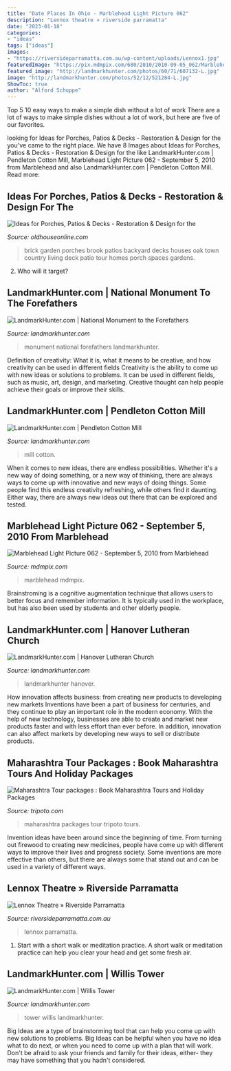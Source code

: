 ```yaml
---
title: "Date Places In Ohio - Marblehead Light Picture 062"
description: "Lennox theatre » riverside parramatta"
date: "2023-01-18"
categories:
- "ideas"
tags: ["ideas"]
images:
- "https://riversideparramatta.com.au/wp-content/uploads/Lennox1.jpg"
featuredImage: "https://pix.mdmpix.com/680/2010/2010-09-05_062/Marblehead-Light-Ohio.jpg"
featured_image: "http://landmarkhunter.com/photos/60/71/607132-L.jpg"
image: "http://landmarkhunter.com/photos/52/12/521284-L.jpg"
ShowToc: true
author: "Alford Schuppe"
---
```



Top 5 10 easy ways to make a simple dish without a lot of work
There are a lot of ways to make simple dishes without a lot of work, but here are five of our favorites.

	

		
looking for Ideas for Porches, Patios &amp; Decks - Restoration &amp; Design for the you've came to the right place. We have 8 Images about Ideas for Porches, Patios &amp; Decks - Restoration &amp; Design for the like LandmarkHunter.com | Pendleton Cotton Mill, Marblehead Light Picture 062 - September 5, 2010 from Marblehead and also LandmarkHunter.com | Pendleton Cotton Mill. Read more:
		
    
## Ideas For Porches, Patios &amp; Decks - Restoration &amp; Design For The

<img loading=lazy src="https://www.oldhouseonline.com/.image/t_share/MTQ0NDY2OTgyNjgwNDA1OTE1/porch-patio-deck-brick-pavers.jpg" onerror="this.onerror=null;this.src='https://tse4.mm.bing.net/th?id=OIP.6FnVNl3uUt77-a7NK--2sgHaLH&amp;pid=15.1';" alt="Ideas for Porches, Patios &amp; Decks - Restoration &amp; Design for the">

_Source: oldhouseonline.com_

>brick garden porches brook patios backyard decks houses oak town country living deck patio tour homes porch spaces gardens. 

	

2) Who will it target?

    
## LandmarkHunter.com | National Monument To The Forefathers

<img loading=lazy src="http://landmarkhunter.com/photos/58/22/582225-L.jpg" onerror="this.onerror=null;this.src='https://tse2.mm.bing.net/th?id=OIP.Mocj4LCeg2mT3x_46d6R8QHaJ4&amp;pid=15.1';" alt="LandmarkHunter.com | National Monument to the Forefathers">

_Source: landmarkhunter.com_

>monument national forefathers landmarkhunter. 

	

Definition of creativity: What it is, what it means to be creative, and how creativity can be used in different fields
Creativity is the ability to come up with new ideas or solutions to problems. It can be used in different fields, such as music, art, design, and marketing. Creative thought can help people achieve their goals or improve their skills.

    
## LandmarkHunter.com | Pendleton Cotton Mill

<img loading=lazy src="http://landmarkhunter.com/photos/60/71/607132-L.jpg" onerror="this.onerror=null;this.src='https://tse3.mm.bing.net/th?id=OIP.vgiDv7b1BJbE-z2C1PyJ_AHaNK&amp;pid=15.1';" alt="LandmarkHunter.com | Pendleton Cotton Mill">

_Source: landmarkhunter.com_

>mill cotton. 

	

When it comes to new ideas, there are endless possibilities. Whether it's a new way of doing something, or a new way of thinking, there are always ways to come up with innovative and new ways of doing things. Some people find this endless creativity refreshing, while others find it daunting. Either way, there are always new ideas out there that can be explored and tested.

    
## Marblehead Light Picture 062 - September 5, 2010 From Marblehead

<img loading=lazy src="https://pix.mdmpix.com/680/2010/2010-09-05_062/Marblehead-Light-Ohio.jpg" onerror="this.onerror=null;this.src='https://tse1.mm.bing.net/th?id=OIP.J2wAzUwYP0WM0HoxtcHXsgAAAA&amp;pid=15.1';" alt="Marblehead Light Picture 062 - September 5, 2010 from Marblehead">

_Source: mdmpix.com_

>marblehead mdmpix. 

	

Brainstroming is a cognitive augmentation technique that allows users to better focus and remember information. It is typically used in the workplace, but has also been used by students and other elderly people.

    
## LandmarkHunter.com | Hanover Lutheran Church

<img loading=lazy src="http://landmarkhunter.com/photos/55/82/558241-L.jpg" onerror="this.onerror=null;this.src='https://tse3.mm.bing.net/th?id=OIP.QhxrjrvG-gv-mqXpa42Z-QHaLJ&amp;pid=15.1';" alt="LandmarkHunter.com | Hanover Lutheran Church">

_Source: landmarkhunter.com_

>landmarkhunter hanover. 

	

How innovation affects business: from creating new products to developing new markets
Inventions have been a part of business for centuries, and they continue to play an important role in the modern economy. With the help of new technology, businesses are able to create and market new products faster and with less effort than ever before. In addition, innovation can also affect markets by developing new ways to sell or distribute products.

    
## Maharashtra Tour Packages : Book Maharashtra Tours And Holiday Packages

<img loading=lazy src="https://cdn1.tripoto.com/media/filter/nxxl/img/1745358/Image/1577445788_maharashtra_web.jpg" onerror="this.onerror=null;this.src='https://tse1.mm.bing.net/th?id=OIP.emr6OCs_T1bvFP1lPXNLSwHaEK&amp;pid=15.1';" alt="Maharashtra Tour packages : Book Maharashtra Tours and Holiday Packages">

_Source: tripoto.com_

>maharashtra packages tour tripoto tours. 

	

Invention ideas have been around since the beginning of time. From turning out firewood to creating new medicines, people have come up with different ways to improve their lives and progress society. Some inventions are more effective than others, but there are always some that stand out and can be used in a variety of different ways.

    
## Lennox Theatre » Riverside Parramatta

<img loading=lazy src="https://riversideparramatta.com.au/wp-content/uploads/Lennox1.jpg" onerror="this.onerror=null;this.src='https://tse4.mm.bing.net/th?id=OIP.8FrOFv1p-uFyrxxfWgYL5wHaFH&amp;pid=15.1';" alt="Lennox Theatre » Riverside Parramatta">

_Source: riversideparramatta.com.au_

>lennox parramatta. 

	

1. Start with a short walk or meditation practice. A short walk or meditation practice can help you clear your head and get some fresh air.

    
## LandmarkHunter.com | Willis Tower

<img loading=lazy src="http://landmarkhunter.com/photos/52/12/521284-L.jpg" onerror="this.onerror=null;this.src='https://tse1.mm.bing.net/th?id=OIP.XcjS3nh_yPIa9WNcMgCgFQHaJ4&amp;pid=15.1';" alt="LandmarkHunter.com | Willis Tower">

_Source: landmarkhunter.com_

>tower willis landmarkhunter. 

	

Big Ideas are a type of brainstorming tool that can help you come up with new solutions to problems. Big Ideas can be helpful when you have no idea what to do next, or when you need to come up with a plan that will work. Don't be afraid to ask your friends and family for their ideas, either- they may have something that you hadn't considered.

